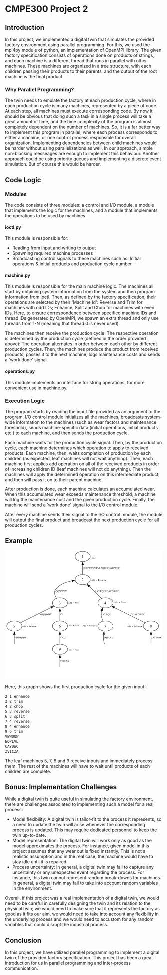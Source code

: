 # CMPE300 Project 2 
## Introduction
In this project, we implemented a digital twin that simulates the provided factory environment using parallel programming. For this, we used the mpi4py module of python, an implementation of OpenMPI library. The given factory specification consists of operations done on products of strings, and each machine is a different thread that runs in parallel with other machines. These machines are organized in a tree structure, with each children passing their products to their parents, and the output of the root machine is the final product.
### Why Parallel Programming?
The twin needs to emulate the factory at each production cycle, where in each production cycle is many machines, represented by a piece of code. At each step, all machines must execute corresponding code. By now it should be obvious that doing such a task in a single process will take a great amount of time, and the time complexity of the program is almost completely dependent on the number of machines. So, it is a far better way to implement this program in parallel, where each process corresponds to either a machine, or one control process responsible for overall organization.
Implementing dependencies between child machines would be harder without using parallelizations as well. In our approach, simple non-blocking messeages are enough to implement this behaviour. Another approach could be using priority queues and implementing a discrete event simulation. But of course this would be harder.

## Code Logic
### Modules
The code consists of three modules: a control and I/O module, a module that implements the logic for the machines, and a module that implements the operations to be used by machines.
#### ioctl.py
This module is responsible for:
- Reading from input and writing to output
- Spawning required machine processes
- Broadcasting control signals to these machines such as: Initial operations & initial products and production cycle number 

#### machine.py
This module is responsible for the main machine logic. The machines all start by obtaining system information from the system and then program information from ioctl. Then, as defined by the factory specification, their operations are selected by their 'Machine Id': Reverse and Trim for machines with odd IDs; Enhance, Split and Chop for machines with even IDs. Here, to ensure correspondence between specified machine IDs and thread IDs generated by OpenMPI, we spawn an extra thread and only use threads from 1-N (meaning that thread 0 is never used). 

The machines then receive the production cycle. The respective operation is determined by the production cycle (defined in the order provided above): The operation alternates in order between each other by different production cycles. Then, the machines produce the product from received products, passes it to the next machine, logs maintenance costs and sends a 'work done' signal. 
#### operations.py
This module implements an interface for string operations, for more convenient use in machine.py.

### Execution Logic
The program starts by reading the input file provided as an argument to the program. I/O control module initializes all the machines, broadcasts system-wide information to the machines (such as wear factors and maintenance threshold), sends machine-specific data (initial operations, initial products etc.) to each machine, and then sends the production cycle.

Each machine waits for the production cycle signal. Then, by the production cycle, each machine determines which operation to apply to received products. Each machine, then, waits completion of production by each children (as expected, leaf machines will not wait anything). Then, each machine first applies add operation on all of the received products in order of increasing children ID (leaf machines will not do anything). Then the machines will apply the determined operation on this intermediate product, and then will pass it on to their parent machine. 

After production is done, each machine calculates an accumulated wear. When this accumulated wear exceeds maintenance threshold, a machine will log the maintenance cost and the given production cycle. Finally, the machine will send a 'work done' signal to the I/O control module. 

After every machine sends their signal to the I/O control module, the module will output the final product and broadcast the next production cycle for all production cycles.
## Example
![Production Cycle 1](graphs/graph.png)

Here, this graph shows the first production cycle for the given input:

```
2 1 enhance
3 2 trim
4 2 chop
5 3 reverse
6 3 split
7 4 reverse
8 4 enhance
9 6 trim
VBWQQW
EQPLVL
CAYDWC
ZVICZA
```
The leaf machines 5, 7, 8 and 9 receive inputs and immediately process them. The rest of the machines will have to wait until products of each children are complete. 
## Bonus: Implementation Challenges
While a digital twin is quite useful in simulating the factory environment, there are challenges associated to implementing such a model for a real process:
- Model flexibility: A digital twin is tailor-fit to the process it represents, so a need to update the twin will arise whenever the corresponding process is updated. This may require dedicated personnel to keep the twin up-to-date.
- Model representation: The digital twin will work only as good as the model approximates the process. For instance, given model in this project assumes that any wear out is fixed instantly. This is not a realistic assumption and in the real case, the machine would have to stay idle until it is repaired.
- Process uncertainty: In general, a digital twin may fail to capture any uncertainty or any unexpected event regarding the process. For instance, this twin cannot represent random break-downs for machines. In general, a digital twin may fail to take into account random variables in the environment.

Overall, if this project was a real implementation of a digital twin, we would need to be careful in carefully designing the twin and its relation to the physical twin; we would need to make sure that it represents the factory as good as it fits our aim, we would need to take into account any flexibility in the underlying process and we would need to accustom for any random variables that could disrupt the industrial process.
## Conclusion
In this project, we have utilized parallel programming to implement a digital twin of the provided factory specification. This project has been a great introduction for us in parallel programming and inter-process communication. 